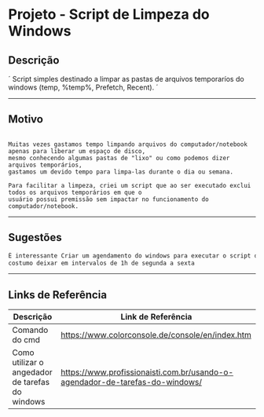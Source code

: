 # Projeto - Script de Limpeza do Windows

## Descrição

´
Script simples destinado a limpar as pastas de arquivos temporaríos do windows (temp, %temp%, Prefetch, Recent).
´

---

## Motivo

```ssh

Muitas vezes gastamos tempo limpando arquivos do computador/notebook apenas para liberar um espaço de disco,
mesmo conhecendo algumas pastas de "lixo" ou como podemos dizer arquivos temporários,
gastamos um devido tempo para limpa-las durante o dia ou semana.

Para facilitar a limpeza, criei um script que ao ser executado exclui todos os arquivos temporários em que o
usuário possui premissão sem impactar no funcionamento do computador/notebook.

```

---

## Sugestões

```sh
É interessante Criar um agendamento do windows para executar o script de tempos em tempos,
costumo deixar em intervalos de 1h de segunda a sexta
```

---

## Links de Referência


| Descrição | Link de Referência|
| ---- | ---- |
| Comando do cmd | https://www.colorconsole.de/console/en/index.htm|
| Como utilizar o angedador de tarefas do windows | https://www.profissionaisti.com.br/usando-o-agendador-de-tarefas-do-windows/|
